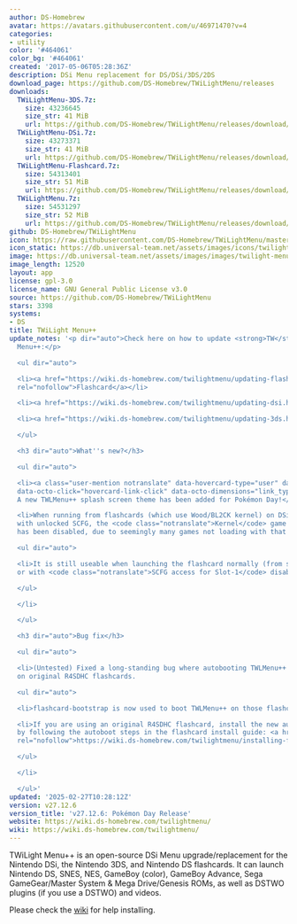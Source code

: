 ```yaml
---
author: DS-Homebrew
avatar: https://avatars.githubusercontent.com/u/46971470?v=4
categories:
- utility
color: '#464061'
color_bg: '#464061'
created: '2017-05-06T05:28:36Z'
description: DSi Menu replacement for DS/DSi/3DS/2DS
download_page: https://github.com/DS-Homebrew/TWiLightMenu/releases
downloads:
  TWiLightMenu-3DS.7z:
    size: 43236645
    size_str: 41 MiB
    url: https://github.com/DS-Homebrew/TWiLightMenu/releases/download/v27.12.6/TWiLightMenu-3DS.7z
  TWiLightMenu-DSi.7z:
    size: 43273371
    size_str: 41 MiB
    url: https://github.com/DS-Homebrew/TWiLightMenu/releases/download/v27.12.6/TWiLightMenu-DSi.7z
  TWiLightMenu-Flashcard.7z:
    size: 54313401
    size_str: 51 MiB
    url: https://github.com/DS-Homebrew/TWiLightMenu/releases/download/v27.12.6/TWiLightMenu-Flashcard.7z
  TWiLightMenu.7z:
    size: 54531297
    size_str: 52 MiB
    url: https://github.com/DS-Homebrew/TWiLightMenu/releases/download/v27.12.6/TWiLightMenu.7z
github: DS-Homebrew/TWiLightMenu
icon: https://raw.githubusercontent.com/DS-Homebrew/TWiLightMenu/master/booter/Twilight%2B%2B-animated%20icon-fix.gif
icon_static: https://db.universal-team.net/assets/images/icons/twilight-menu.png
image: https://db.universal-team.net/assets/images/images/twilight-menu.png
image_length: 12520
layout: app
license: gpl-3.0
license_name: GNU General Public License v3.0
source: https://github.com/DS-Homebrew/TWiLightMenu
stars: 3398
systems:
- DS
title: TWiLight Menu++
update_notes: '<p dir="auto">Check here on how to update <strong>TW</strong>i<strong>L</strong>ight
  Menu++:</p>

  <ul dir="auto">

  <li><a href="https://wiki.ds-homebrew.com/twilightmenu/updating-flashcard.html"
  rel="nofollow">Flashcard</a></li>

  <li><a href="https://wiki.ds-homebrew.com/twilightmenu/updating-dsi.html" rel="nofollow">DSi</a></li>

  <li><a href="https://wiki.ds-homebrew.com/twilightmenu/updating-3ds.html" rel="nofollow">3DS</a></li>

  </ul>

  <h3 dir="auto">What''s new?</h3>

  <ul dir="auto">

  <li><a class="user-mention notranslate" data-hovercard-type="user" data-hovercard-url="/users/PW5190/hovercard"
  data-octo-click="hovercard-link-click" data-octo-dimensions="link_type:self" href="https://github.com/PW5190">@PW5190</a>:
  A new TWLMenu++ splash screen theme has been added for Pokémon Day!</li>

  <li>When running from flashcards (which use Wood/BL2CK kernel) on DSi or 3DS consoles
  with unlocked SCFG, the <code class="notranslate">Kernel</code> game loader setting
  has been disabled, due to seemingly many games not loading with that setting.

  <ul dir="auto">

  <li>It is still useable when launching the flashcard normally (from system menu
  or with <code class="notranslate">SCFG access for Slot-1</code> disabled).</li>

  </ul>

  </li>

  </ul>

  <h3 dir="auto">Bug fix</h3>

  <ul dir="auto">

  <li>(Untested) Fixed a long-standing bug where autobooting TWLMenu++ would not work
  on original R4SDHC flashcards.

  <ul dir="auto">

  <li>flashcard-bootstrap is now used to boot TWLMenu++ on those flashcards.</li>

  <li>If you are using an original R4SDHC flashcard, install the new autoboot files
  by following the autoboot steps in the flashcard install guide: <a href="https://wiki.ds-homebrew.com/twilightmenu/installing-flashcard#autobooting-twilight-menu"
  rel="nofollow">https://wiki.ds-homebrew.com/twilightmenu/installing-flashcard#autobooting-twilight-menu</a></li>

  </ul>

  </li>

  </ul>'
updated: '2025-02-27T10:28:12Z'
version: v27.12.6
version_title: 'v27.12.6: Pokémon Day Release'
website: https://wiki.ds-homebrew.com/twilightmenu/
wiki: https://wiki.ds-homebrew.com/twilightmenu/
---
```

TWiLight Menu++ is an open-source DSi Menu upgrade/replacement for the Nintendo DSi, the Nintendo 3DS, and Nintendo DS flashcards. It can launch Nintendo DS, SNES, NES, GameBoy (color), GameBoy Advance, Sega GameGear/Master System & Mega Drive/Genesis ROMs, as well as DSTWO plugins (if you use a DSTWO) and videos.

Please check the [wiki](https://wiki.ds-homebrew.com/twilightmenu/) for help installing.